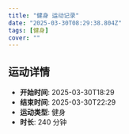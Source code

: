 ```yaml
---
title: "健身 运动记录"
date: "2025-03-30T08:29:38.804Z"
tags: [健身]
cover: ""
---
```

## 运动详情
- **开始时间**: 2025-03-30T18:29
- **结束时间**: 2025-03-30T22:29
- **运动类型**: 健身
- **时长**: 240 分钟

